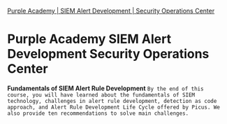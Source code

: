 [Purple Academy | SIEM Alert Development | Security Operations Center](https://academy.picussecurity.com/course/fundamentals-of-siem-alert-rule-development-coursev)

# Purple Academy SIEM Alert Development Security Operations Center
**Fundamentals of SIEM Alert Rule Development**  `By the end of this course, you will have learned about the fundamentals of SIEM technology, challenges in alert rule development, detection as code approach, and Alert Rule Development Life Cycle offered by Picus. We also provide ten recommendations to solve main challenges.`
